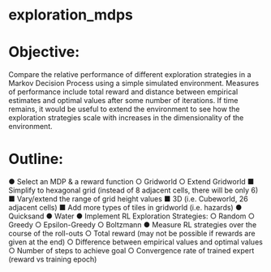 # exploration_mdps

# Objective:
Compare the relative performance of different exploration strategies in a Markov Decision
Process using a simple simulated environment. Measures of performance include total reward
and distance between empirical estimates and optimal values after some number of iterations.
If time remains, it would be useful to extend the environment to see how the exploration
strategies scale with increases in the dimensionality of the environment.


# Outline:
 ● Select an MDP & a reward function
    ○ Gridworld
    ○ Extend Gridworld
       ■ Simplify to hexagonal grid (instead of 8 adjacent cells, there will be only 6)
       ■ Vary/extend the range of grid height values
■ 3D (i.e. Cubeworld, 26 adjacent cells)
■ Add more types of tiles in gridworld (i.e. hazards)
● Quicksand
● Water
● Implement RL Exploration Strategies:
○ Random
○ Greedy
○ Epsilon-Greedy
○ Boltzmann
● Measure RL strategies over the course of the roll-outs
○ Total reward (may not be possible if rewards are given at the end)
○ Difference between empirical values and optimal values
○ Number of steps to achieve goal
○ Convergence rate of trained expert (reward vs training epoch)
